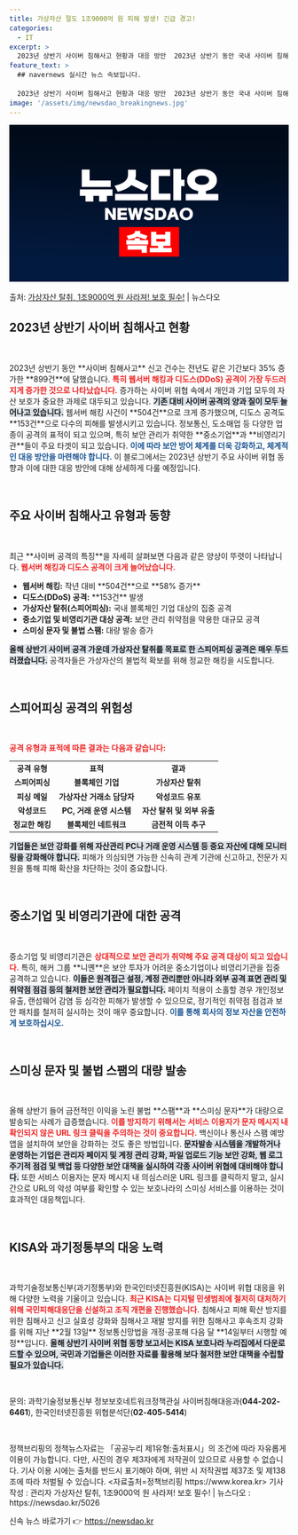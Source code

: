 ```yaml
---
title: 가상자산 절도 1조9000억 원 피해 발생! 긴급 경고!
categories:
  - IT
excerpt: >
  2023년 상반기 사이버 침해사고 현황과 대응 방안  2023년 상반기 동안 국내 사이버 침해사고 신고 건수…
feature_text: >
  ## navernews 실시간 뉴스 속보입니다.

  2023년 상반기 사이버 침해사고 현황과 대응 방안  2023년 상반기 동안 국내 사이버 침해사고 신고 건수…
image: '/assets/img/newsdao_breakingnews.jpg'
---
```


![뉴스다오 속보](/assets/img/newsdao_breakingnews.jpg)

<p>출처: <a href="https://newsdao.kr/5026" rel="dofollow">가상자산 탈취, 1조9000억 원 사라져! 보호 필수!</a> | 뉴스다오</p>

<h2 data-ke-size="size26">2023년 상반기 사이버 침해사고 현황</h2>

<p data-ke-size="size16">&nbsp;</p>
2023년 상반기 동안 **사이버 침해사고** 신고 건수는 전년도 같은 기간보다 35% 증가한 **899건**에 달했습니다. <b><span style="color: #ee2323;">특히 웹서버 해킹과 디도스(DDoS) 공격이 가장 두드러지게 증가한 것으로 나타났습니다.</span></b> 증가하는 사이버 위협 속에서 개인과 기업 모두의 자산 보호가 중요한 과제로 대두되고 있습니다. <b><span style="background-color: #21538527;">기존 대비 사이버 공격의 양과 질이 모두 늘어나고 있습니다.</span></b> 웹서버 해킹 사건이 **504건**으로 크게 증가했으며, 디도스 공격도 **153건**으로 다수의 피해를 발생시키고 있습니다. 정보통신, 도소매업 등 다양한 업종이 공격의 표적이 되고 있으며, 특히 보안 관리가 취약한 **중소기업**과 **비영리기관**들이 주요 타겟이 되고 있습니다. <b><span style="color: #1a5490;">이에 따라 보안 방어 체계를 더욱 강화하고, 체계적인 대응 방안을 마련해야 합니다.</span></b> 이 블로그에서는 2023년 상반기 주요 사이버 위협 동향과 이에 대한 대응 방안에 대해 상세하게 다룰 예정입니다.

<p data-ke-size="size16">&nbsp;</p>

<h2 data-ke-size="size26">주요 사이버 침해사고 유형과 동향</h2>

<p data-ke-size="size16">&nbsp;</p>
최근 **사이버 공격의 특징**을 자세히 살펴보면 다음과 같은 양상이 뚜렷이 나타납니다. <b><span style="color: #ee2323;">웹서버 해킹과 디도스 공격이 크게 늘어났습니다.</span></b>
<ul>
  <li><b>웹서버 해킹:</b> 작년 대비 **504건**으로 **58% 증가**</li>
  <li><b>디도스(DDoS) 공격:</b> **153건** 발생</li>
  <li><b>가상자산 탈취(스피어피싱):</b> 국내 블록체인 기업 대상의 집중 공격</li>
  <li><b>중소기업 및 비영리기관 대상 공격:</b> 보안 관리 취약점을 악용한 대규모 공격</li>
  <li><b>스미싱 문자 및 불법 스팸:</b> 대량 발송 증가</li>
</ul>
<b><span style="background-color: #21538527;">올해 상반기 사이버 공격 가운데 가상자산 탈취를 목표로 한 스피어피싱 공격은 매우 두드러졌습니다.</span></b> 공격자들은 가상자산의 불법적 확보를 위해 정교한 해킹을 시도합니다.

<p data-ke-size="size16">&nbsp;</p>

<h2 data-ke-size="size26">스피어피싱 공격의 위험성</h2>

<p data-ke-size="size16">&nbsp;</p>
<b><span style="color: #ee2323;">공격 유형과 표적에 따른 결과는 다음과 같습니다:</span></b>
<table style="border-collapse: collapse; width: 100%;">
  <tr>
    <td style="text-align: center; height: 17px;"><b>공격 유형</b></td>
    <td style="text-align: center; height: 17px;"><b>표적</b></td>
    <td style="text-align: center; height: 17px;"><b>결과</b></td>
  </tr>
  <tr>
    <td style="text-align: center; height: 17px;"><b>스피어피싱</b></td>
    <td style="text-align: center; height: 17px;"><b>블록체인 기업</b></td>
    <td style="text-align: center; height: 17px;"><b>가상자산 탈취</b></td>
  </tr>
  <tr>
    <td style="text-align: center; height: 17px;"><b>피싱 메일</b></td>
    <td style="text-align: center; height: 17px;"><b>가상자산 거래소 담당자</b></td>
    <td style="text-align: center; height: 17px;"><b>악성코드 유포</b></td>
  </tr>
  <tr>
    <td style="text-align: center; height: 17px;"><b>악성코드</b></td>
    <td style="text-align: center; height: 17px;"><b>PC, 거래 운영 시스템</b></td>
    <td style="text-align: center; height: 17px;"><b>자산 탈취 및 외부 유출</b></td>
  </tr>
  <tr>
    <td style="text-align: center; height: 17px;"><b>정교한 해킹</b></td>
    <td style="text-align: center; height: 17px;"><b>블록체인 네트워크</b></td>
    <td style="text-align: center; height: 17px;"><b>금전적 이득 추구</b></td>
  </tr>
</table>
<b><span style="background-color: #21538527;">기업들은 보안 강화를 위해 자산관리 PC나 거래 운영 시스템 등 중요 자산에 대해 모니터링을 강화해야 합니다.</span></b> 피해가 의심되면 가능한 신속히 관계 기관에 신고하고, 전문가 지원을 통해 피해 확산을 차단하는 것이 중요합니다.

<p data-ke-size="size16">&nbsp;</p>

<h2 data-ke-size="size26">중소기업 및 비영리기관에 대한 공격</h2>

<p data-ke-size="size16">&nbsp;</p>
중소기업 및 비영리기관은 <b><span style="color: #ee2323;">상대적으로 보안 관리가 취약해 주요 공격 대상이 되고 있습니다.</span></b> 특히, 해커 그룹 **니옌**은 보안 투자가 어려운 중소기업이나 비영리기관을 집중 공격하고 있습니다. <b><span style="background-color: #21538527;">이들은 원격접근 설정, 계정 관리뿐만 아니라 외부 공격 표면 관리 및 취약점 점검 등의 철저한 보안 관리가 필요합니다.</span></b> 페이치 적용이 소홀할 경우 개인정보 유출, 랜섬웨어 감염 등 심각한 피해가 발생할 수 있으므로, 정기적인 취약점 점검과 보안 패치를 철저히 실시하는 것이 매우 중요합니다. <b><span style="color: #1a5490;">이를 통해 회사의 정보 자산을 안전하게 보호하십시오.</span></b>

<p data-ke-size="size16">&nbsp;</p>

<h2 data-ke-size="size26">스미싱 문자 및 불법 스팸의 대량 발송</h2>

<p data-ke-size="size16">&nbsp;</p>
올해 상반기 들어 금전적인 이익을 노린 불법 **스팸**과 **스미싱 문자**가 대량으로 발송되는 사례가 급증했습니다. <b><span style="color: #ee2323;">이를 방지하기 위해서는 서비스 이용자가 문자 메시지 내 확인되지 않은 URL 링크 클릭을 주의하는 것이 중요합니다.</span></b> 백신이나 통신사 스팸 예방 앱을 설치하여 보안을 강화하는 것도 좋은 방법입니다. <b><span style="background-color: #21538527;">문자발송 시스템을 개발하거나 운영하는 기업은 관리자 페이지 및 계정 관리 강화, 파일 업로드 기능 보안 강화, 웹 로그 주기적 점검 및 백업 등 다양한 보안 대책을 실시하여 각종 사이버 위협에 대비해야 합니다.</span></b> 또한 서비스 이용자는 문자 메시지 내 의심스러운 URL 링크를 클릭하지 말고, 실시간으로 URL의 악성 여부를 확인할 수 있는 보호나라의 스미싱 서비스를 이용하는 것이 효과적인 대응책입니다.

<p data-ke-size="size16">&nbsp;</p>

<h2 data-ke-size="size26">KISA와 과기정통부의 대응 노력</h2>

<p data-ke-size="size16">&nbsp;</p>
과학기술정보통신부(과기정통부)와 한국인터넷진흥원(KISA)는 사이버 위협 대응을 위해 다양한 노력을 기울이고 있습니다. <b><span style="color: #ee2323;">최근 KISA는 디지털 민생범죄에 철저히 대처하기 위해 국민피해대응단을 신설하고 조직 개편을 진행했습니다.</span></b> 침해사고 피해 확산 방지를 위한 침해사고 신고 실효성 강화와 침해사고 재발 방지를 위한 침해사고 후속조치 강화를 위해 지난 **2월 13일** 정보통신망법을 개정·공포해 다음 달 **14일부터 시행할 예정**입니다. <b><span style="background-color: #21538527;">올해 상반기 사이버 위협 동향 보고서는 KISA 보호나라 누리집에서 다운로드할 수 있으며, 국민과 기업들은 이러한 자료를 활용해 보다 철저한 보안 대책을 수립할 필요가 있습니다.</span></b>

<p data-ke-size="size16">&nbsp;</p>

문의: 과학기술정보통신부 정보보호네트워크정책관실 사이버침해대응과(**044-202-6461**), 한국인터넷진흥원 위협분석단(**02-405-5414**)

<p data-ke-size="size16">&nbsp;</p>
정책브리핑의 정책뉴스자료는 「공공누리 제1유형:출처표시」의 조건에 따라 자유롭게 이용이 가능합니다. 다만, 사진의 경우 제3자에게 저작권이 있으므로 사용할 수 없습니다. 기사 이용 시에는 출처를 반드시 표기해야 하며, 위반 시 저작권법 제37조 및 제138조에 따라 처벌될 수 있습니다. 
<자료출처=정책브리핑 https://www.korea.kr>
기사작성 : 관리자 가상자산 탈취, 1조9000억 원 사라져! 보호 필수! | 뉴스다오  : https://newsdao.kr/5026 

신속 뉴스 바로가기 👉 <a href="https://newsdao.kr" rel="dofollow">https://newsdao.kr</a>


